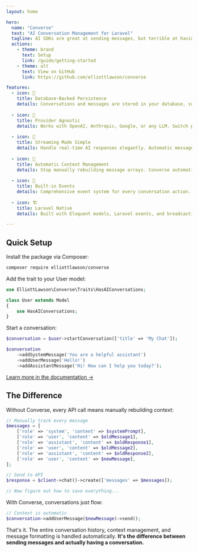 ```yaml
---
layout: home

hero:
  name: "Converse"
  text: "AI Conversation Management for Laravel"
  tagline: AI SDKs are great at sending messages, but terrible at having conversations. Converse makes AI conversations flow as naturally as Eloquent makes database queries.
  actions:
    - theme: brand
      text: Setup
      link: /guide/getting-started
    - theme: alt
      text: View on GitHub
      link: https://github.com/elliottlawson/converse

features:
  - icon: 💾
    title: Database-Backed Persistence
    details: Conversations and messages are stored in your database, surviving page reloads and server restarts. Query your AI history with Eloquent.
    
  - icon: 🔌
    title: Provider Agnostic
    details: Works with OpenAI, Anthropic, Google, or any LLM. Switch providers without changing your code. Your data stays in your database.
    
  - icon: 🌊
    title: Streaming Made Simple
    details: Handle real-time AI responses elegantly. Automatic message chunking, progress tracking, and error recovery built-in.
    
  - icon: 🧠
    title: Automatic Context Management
    details: Stop manually rebuilding message arrays. Converse automatically formats conversation history for each API call and stores responses.
    
  - icon: 📡
    title: Built-in Events
    details: Comprehensive event system for every conversation action. Track usage, build analytics, and react to AI interactions in real-time.
    
  - icon: 🏗️
    title: Laravel Native
    details: Built with Eloquent models, Laravel events, and broadcasting. Feels like it belongs in your Laravel app because it does.

---
```


## Quick Setup

Install the package via Composer:

```bash
composer require elliottlawson/converse
```

Add the trait to your User model:

```php
use ElliottLawson\Converse\Traits\HasAIConversations;

class User extends Model
{
    use HasAIConversations;
}
```

Start a conversation:

```php
$conversation = $user->startConversation(['title' => 'My Chat']);

$conversation
    ->addSystemMessage('You are a helpful assistant')
    ->addUserMessage('Hello!')
    ->addAssistantMessage('Hi! How can I help you today?');
```

[Learn more in the documentation →](/guide/getting-started)

## The Difference

Without Converse, every API call means manually rebuilding context:

```php
// Manually track every message
$messages = [
    ['role' => 'system', 'content' => $systemPrompt],
    ['role' => 'user', 'content' => $oldMessage1],
    ['role' => 'assistant', 'content' => $oldResponse1],
    ['role' => 'user', 'content' => $oldMessage2],
    ['role' => 'assistant', 'content' => $oldResponse2],
    ['role' => 'user', 'content' => $newMessage],
];

// Send to API
$response = $client->chat()->create(['messages' => $messages]);

// Now figure out how to save everything...
```

With Converse, conversations just flow:

```php
// Context is automatic
$conversation->addUserMessage($newMessage)->send();
```

That's it. The entire conversation history, context management, and message formatting is handled automatically. **It's the difference between sending messages and actually having a conversation.** 